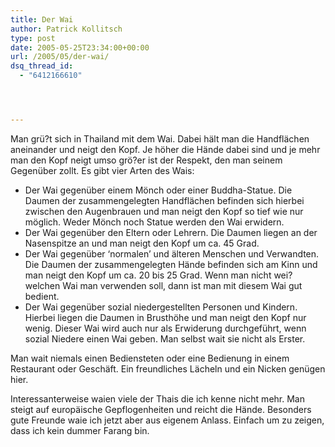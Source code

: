 ```yaml
---
title: Der Wai
author: Patrick Kollitsch
type: post
date: 2005-05-25T23:34:00+00:00
url: /2005/05/der-wai/
dsq_thread_id:
  - "6412166610"




---
```

Man grü?t sich in Thailand mit dem Wai. Dabei hält man die Handflächen aneinander und neigt den Kopf. Je höher die Hände dabei sind und je mehr man den Kopf neigt umso grö?er ist der Respekt, den man seinem Gegenüber zollt. Es gibt vier Arten des Wais:

  * Der Wai gegenüber einem Mönch oder einer Buddha-Statue. Die Daumen der zusammengelegten Handflächen befinden sich hierbei zwischen den Augenbrauen und man neigt den Kopf so tief wie nur möglich. Weder Mönch noch Statue werden den Wai erwidern.
  * Der Wai gegenüber den Eltern oder Lehrern. Die Daumen liegen an der Nasenspitze an und man neigt den Kopf um ca. 45 Grad.
  * Der Wai gegenüber &#8216;normalen&#8217; und älteren Menschen und Verwandten. Die Daumen der zusammengelegten Hände befinden sich am Kinn und man neigt den Kopf um ca. 20 bis 25 Grad. Wenn man nicht wei? welchen Wai man verwenden soll, dann ist man mit diesem Wai gut bedient.
  * Der Wai gegenüber sozial niedergestellten Personen und Kindern. Hierbei liegen die Daumen in Brusthöhe und man neigt den Kopf nur wenig. Dieser Wai wird auch nur als Erwiderung durchgeführt, wenn sozial Niedere einen Wai geben. Man selbst wait sie nicht als Erster.

Man wait niemals einen Bediensteten oder eine Bedienung in einem Restaurant oder Geschäft. Ein freundliches Lächeln und ein Nicken genügen hier.

Interessanterweise waien viele der Thais die ich kenne nicht mehr. Man steigt auf europäische Gepflogenheiten und reicht die Hände. Besonders gute Freunde waie ich jetzt aber aus eigenem Anlass. Einfach um zu zeigen, dass ich kein dummer Farang bin.